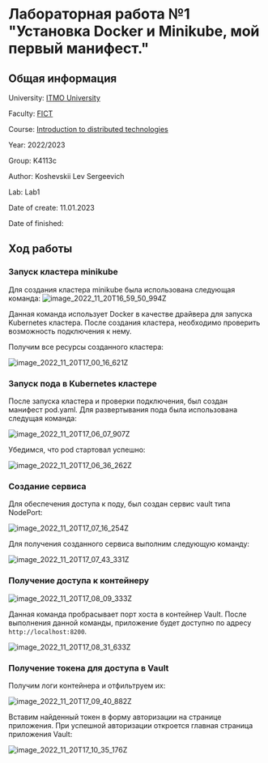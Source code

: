 # Лабораторная работа №1 "Установка Docker и Minikube, мой первый манифест."

## Общая информация

University: [ITMO University](https://itmo.ru/ru/)

Faculty: [FICT](https://fict.itmo.ru)

Course: [Introduction to distributed technologies](https://github.com/itmo-ict-faculty/introduction-to-distributed-technologies)

Year: 2022/2023

Group: K4113c

Author: Koshevskii Lev Sergeevich

Lab: Lab1

Date of create: 11.01.2023

Date of finished: 

## Ход работы

### Запуск кластера minikube

Для создания кластера minikube была использована следующая команда:
![image_2022_11_20T16_59_50_994Z](https://user-images.githubusercontent.com/46699832/211772331-316c820c-7ea2-41e5-921a-c5d4c8414e65.png)

Данная команда использует Docker в качестве драйвера для запуска Kubernetes кластера. После создания кластера, необходимо проверить возможность подключения к нему.

Получим все ресурсы созданного кластера:

![image_2022_11_20T17_00_16_621Z](https://user-images.githubusercontent.com/46699832/211772369-9e1dfa9a-aee2-40bc-8603-a3fa465f9d87.png)

### Запуск пода в Kubernetes кластере

После запуска кластера и проверки подключения, был создан манифест pod.yaml. Для развертывания пода была использована следущая команда:

![image_2022_11_20T17_06_07_907Z](https://user-images.githubusercontent.com/46699832/211772582-201f8561-092e-4584-9765-0f692632cafd.png)

Убедимся, что pod стартовал успешно:

![image_2022_11_20T17_06_36_262Z](https://user-images.githubusercontent.com/46699832/211772731-56addddc-dd95-47a8-8464-b633d1f1a9ce.png)

### Создание сервиса

Для обеспечения доступа к поду, был создан сервис vault типа NodePort:

![image_2022_11_20T17_07_16_254Z](https://user-images.githubusercontent.com/46699832/211773668-795fb628-3b9e-44b9-b215-af855e39fc43.png)

Для получения созданного сервиса выполним следующую команду:

![image_2022_11_20T17_07_43_331Z](https://user-images.githubusercontent.com/46699832/211773769-600738dc-cf01-4af3-ad3c-8270e65b2362.png)

### Получение доступа к контейнеру

![image_2022_11_20T17_08_09_333Z](https://user-images.githubusercontent.com/46699832/211773936-75f241e2-1ab5-44ec-bb17-3bf2bbf02876.png)

Данная команда пробрасывает порт хоста в контейнер Vault. После выполнения данной команды, приложение будет доступно по адресу `http://localhost:8200`.

![image_2022_11_20T17_08_31_633Z](https://user-images.githubusercontent.com/46699832/211774122-011003b7-6888-4676-94bc-43b9c12065d3.png)

###  Получение токена для доступа в Vault

Получим логи контейнера и отфильтруем их:

![image_2022_11_20T17_09_40_882Z](https://user-images.githubusercontent.com/46699832/211774240-314ba6cd-aea2-43cc-b4da-474e342072a9.png)

Вставим найденный токен в форму авторизации на странице приложения. При успешной авторизации откроется главная страница приложения Vault: 

![image_2022_11_20T17_10_35_176Z](https://user-images.githubusercontent.com/46699832/211774464-0da57f69-ad00-437b-8e73-dc746a2b03e3.png)
